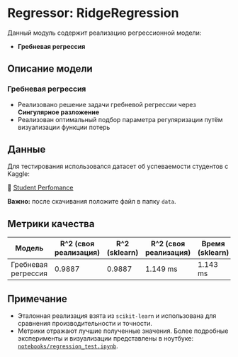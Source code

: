 # Regressor: RidgeRegression

Данный модуль содержит реализацию регрессионной модели:

- **Гребневая регрессия**

## Описание модели

### Гребневая регрессия

- Реализовано решение задачи гребневой регрессии через **Сингулярное разложение**
- Реализован оптимальный подбор параметра регуляризации путём визуализации функции потерь

## Данные

Для тестирования использовался датасет об успеваемости студентов с Kaggle:

🔗 [Student Perfomance](https://www.kaggle.com/datasets/nikhil7280/student-performance-multiple-linear-regression)

**Важно:** после скачивания положите файл в папку `data`.

## Метрики качества

| Модель               | R^2 (своя реализация) | R^2 (sklearn) | R^2 (своя реализация) | Время (sklearn) |
|----------------------|-----------------------------|---------------------|--------------------------|------------------|
| Гребневая регрессия        | 0.9887                      | 0.9887              | 1.149 ms                 | 1.143 ms        |



## Примечание

- Эталонная реализация взята из `scikit-learn` и использована для сравнения производительности и точности.
- Метрики отражают лучшие полученные значения. Более подробные эксперименты и визуализации представлены в ноутбуке: [`notebooks/regression_test.ipynb`](../notebooks/regression_test.ipynb).
